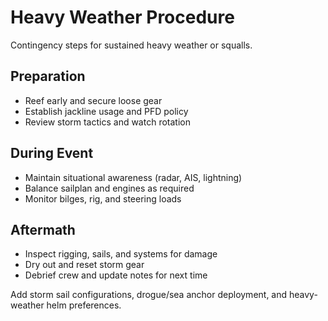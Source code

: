 
# Heavy Weather Procedure

Contingency steps for sustained heavy weather or squalls.

## Preparation

- Reef early and secure loose gear
- Establish jackline usage and PFD policy
- Review storm tactics and watch rotation

## During Event

- Maintain situational awareness (radar, AIS, lightning)
- Balance sailplan and engines as required
- Monitor bilges, rig, and steering loads

## Aftermath

- Inspect rigging, sails, and systems for damage
- Dry out and reset storm gear
- Debrief crew and update notes for next time

Add storm sail configurations, drogue/sea anchor deployment, and heavy-weather helm preferences.
